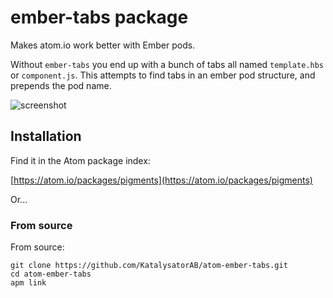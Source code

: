 # ember-tabs package

Makes atom.io work better with Ember pods.

Without `ember-tabs` you end up with a bunch of tabs all named `template.hbs` or `component.js`. This attempts to find tabs in an ember pod structure, and prepends the pod name.

![screenshot](http://i.imgur.com/PAsMJQP.png)

## Installation

Find it in the Atom package index:

[https://atom.io/packages/pigments](https://atom.io/packages/pigments)

Or...

### From source

From source:

    git clone https://github.com/KatalysatorAB/atom-ember-tabs.git
    cd atom-ember-tabs
    apm link
